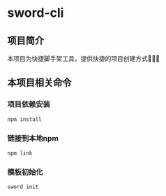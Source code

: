# sword-cli

## 项目简介
本项目为快捷脚手架工具，提供快捷的项目创建方式🚀🚀🚀


## 本项目相关命令

### 项目依赖安装
```
npm install
```
### 链接到本地npm
```
npm link
```

### 模板初始化
```
sword init 
```
